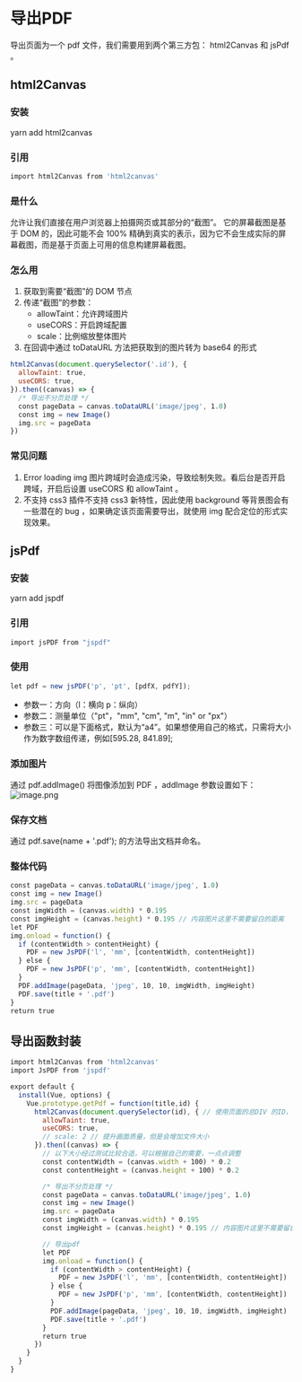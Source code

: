 # 导出PDF
导出页面为一个 pdf 文件，我们需要用到两个第三方包： html2Canvas 和 jsPdf 。
## html2Canvas
### 安装
yarn add html2canvas 
### 引用
```javascript
import html2Canvas from 'html2canvas'
```
### 是什么
允许让我们直接在用户浏览器上拍摄网页或其部分的“截图”。
它的屏幕截图是基于 DOM 的，因此可能不会 100% 精确到真实的表示，因为它不会生成实际的屏幕截图，而是基于页面上可用的信息构建屏幕截图。
### 怎么用

1. 获取到需要“截图”的 DOM 节点
2. 传递“截图”的参数：
   - allowTaint：允许跨域图片
   - useCORS：开启跨域配置
   - scale：比例缩放整体图片
3. 在回调中通过 toDataURL 方法把获取到的图片转为 base64 的形式
```javascript
html2Canvas(document.querySelector('.id'), {
  allowTaint: true,
  useCORS: true,
}).then((canvas) => {
  /* 导出不分页处理 */
  const pageData = canvas.toDataURL('image/jpeg', 1.0)
  const img = new Image()
  img.src = pageData
})
```
### 常见问题

1. Error loading img
图片跨域时会造成污染，导致绘制失败。看后台是否开启跨域，开启后设置 useCORS 和 allowTaint 。
2. 不支持 css3
插件不支持 css3 新特性，因此使用 background 等背景图会有一些潜在的 bug ，如果确定该页面需要导出，就使用 img 配合定位的形式实现效果。
## jsPdf
### 安装
yarn add jspdf 
### 引用
```javascript
import jsPDF from "jspdf"
```
### 使用
```javascript
let pdf = new jsPDF('p', 'pt', [pdfX, pdfY]);
```

- 参数一：方向（l：横向 p：纵向）
- 参数二：测量单位（"pt"，"mm", "cm", "m", "in" or "px"）
- 参数三：可以是下面格式，默认为“a4”。如果想使用自己的格式，只需将大小作为数字数组传递，例如[595.28, 841.89];
### 添加图片
通过 pdf.addImage() 将图像添加到 PDF ，addImage 参数设置如下：
![image.png](https://cdn.nlark.com/yuque/0/2023/png/29781801/1675736751934-4ea419c8-ccbb-4a7b-8c44-0cef59c52cfa.png#averageHue=%23fefefe&clientId=ua586776f-4dd9-4&from=paste&id=u7cb72feb&name=image.png&originHeight=1334&originWidth=2262&originalType=url&ratio=1&rotation=0&showTitle=false&size=314753&status=done&style=none&taskId=u1871541a-1796-4e07-9a05-9c92a370708&title=)
### 保存文档
通过 pdf.save(name + '.pdf'); 的方法导出文档并命名。
### 整体代码
```javascript
const pageData = canvas.toDataURL('image/jpeg', 1.0)
const img = new Image()
img.src = pageData
const imgWidth = (canvas.width) * 0.195
const imgHeight = (canvas.height) * 0.195 // 内容图片这里不需要留白的距离
let PDF
img.onload = function() {
  if (contentWidth > contentHeight) {
    PDF = new JsPDF('l', 'mm', [contentWidth, contentHeight])
  } else {
    PDF = new JsPDF('p', 'mm', [contentWidth, contentHeight])
  }
  PDF.addImage(pageData, 'jpeg', 10, 10, imgWidth, imgHeight)
  PDF.save(title + '.pdf')
}
return true
```
## 导出函数封装
```javascript
import html2Canvas from 'html2canvas'
import JsPDF from 'jspdf'

export default {
  install(Vue, options) {
    Vue.prototype.getPdf = function(title,id) {
      html2Canvas(document.querySelector(id), { // 使用页面的总DIV 的ID，比如 el-col
        allowTaint: true,
        useCORS: true,
        // scale: 2 // 提升画面质量，但是会增加文件大小
      }).then((canvas) => {
        // 以下大小经过测试比较合适，可以根据自己的需要，一点点调整
        const contentWidth = (canvas.width + 100) * 0.2
        const contentHeight = (canvas.height + 100) * 0.2

        /* 导出不分页处理 */
        const pageData = canvas.toDataURL('image/jpeg', 1.0)
        const img = new Image()
        img.src = pageData
        const imgWidth = (canvas.width) * 0.195
        const imgHeight = (canvas.height) * 0.195 // 内容图片这里不需要留白的距离

        // 导出pdf
        let PDF
        img.onload = function() {
          if (contentWidth > contentHeight) {
            PDF = new JsPDF('l', 'mm', [contentWidth, contentHeight])
          } else {
            PDF = new JsPDF('p', 'mm', [contentWidth, contentHeight])
          }
          PDF.addImage(pageData, 'jpeg', 10, 10, imgWidth, imgHeight)
          PDF.save(title + '.pdf')
        }
        return true
      })
    }
  }
}
```
